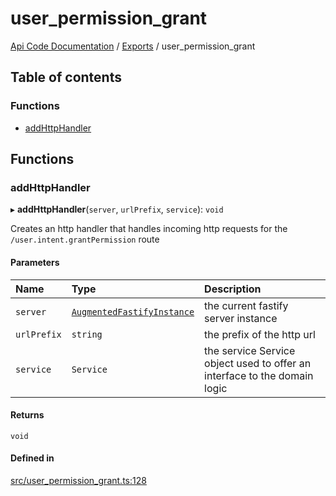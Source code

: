 # user\_permission\_grant
 
[Api Code Documentation](../README.md) / [Exports](../modules.md) / user\_permission\_grant

## Table of contents

### Functions

- [addHttpHandler](user_permission_grant.md#addhttphandler)

## Functions

### addHttpHandler

▸ **addHttpHandler**(`server`, `urlPrefix`, `service`): `void`

Creates an http handler that handles incoming http requests for the `/user.intent.grantPermission` route

#### Parameters

| Name | Type | Description |
| :------ | :------ | :------ |
| `server` | [`AugmentedFastifyInstance`](../interfaces/types.AugmentedFastifyInstance.md) | the current fastify server instance |
| `urlPrefix` | `string` | the prefix of the http url |
| `service` | `Service` | the service Service object used to offer an interface to the domain logic |

#### Returns

`void`

#### Defined in

[src/user_permission_grant.ts:128](https://github.com/openkfw/TruBudget/blob/d2b440c/api/src/user_permission_grant.ts#L128)
